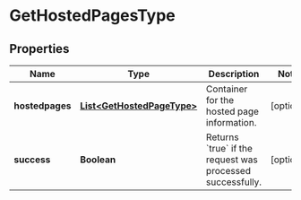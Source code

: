 

# GetHostedPagesType


## Properties

| Name | Type | Description | Notes |
|------------ | ------------- | ------------- | -------------|
|**hostedpages** | [**List&lt;GetHostedPageType&gt;**](GetHostedPageType.md) | Container for the hosted page information.  |  [optional] |
|**success** | **Boolean** | Returns &#x60;true&#x60; if the request was processed successfully.  |  [optional] |



